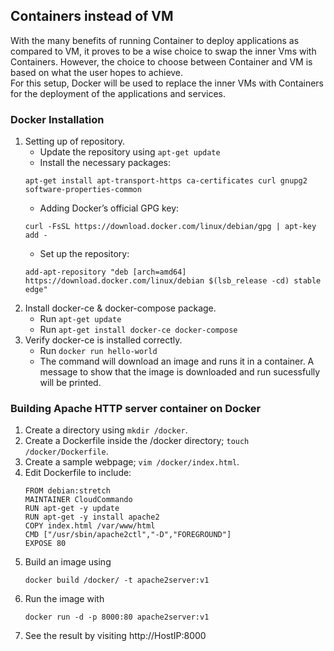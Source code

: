 ## Containers instead of VM
With the many benefits of running Container to deploy applications as compared to VM, it proves to be a wise choice to swap the inner Vms with Containers. However, the choice to choose between Container and VM is based on what the user hopes to achieve.   
For this setup, Docker will be used to replace the inner VMs with Containers for the deployment of the applications and services.   
### Docker Installation
1. Setting up of repository.
    - Update the repository using `apt-get update`
    - Install the necessary packages:   
    ```
    apt-get install apt-transport-https ca-certificates curl gnupg2 software-properties-common
    ```
    - Adding Docker’s official GPG key:   
    ```
    curl -FsSL https://download.docker.com/linux/debian/gpg | apt-key add -
    ```
    - Set up the repository:   
    ```
    add-apt-repository "deb [arch=amd64] https://download.docker.com/linux/debian $(lsb_release -cd) stable edge"
    ```
1. Install docker-ce & docker-compose package.
    - Run `apt-get update`
    - Run `apt-get install docker-ce docker-compose`
1. Verify docker-ce is installed correctly.
    - Run `docker run hello-world`
    - The command will download an image and runs it in a container. A message to show that the image is downloaded and run sucessfully will be printed.   

### Building Apache HTTP server container on Docker
1. Create a directory using `mkdir /docker`.
1. Create a Dockerfile inside the /docker directory; `touch /docker/Dockerfile`.
1. Create a sample webpage; `vim /docker/index.html`.
1. Edit Dockerfile to include:   
    ```
    FROM debian:stretch
    MAINTAINER CloudCommando
    RUN apt-get -y update
    RUN apt-get -y install apache2
    COPY index.html /var/www/html
    CMD ["/usr/sbin/apache2ctl","-D","FOREGROUND"]
    EXPOSE 80
    ```
1. Build an image using
    ```
    docker build /docker/ -t apache2server:v1
    ```
1. Run the image with
    ```
    docker run -d -p 8000:80 apache2server:v1
    ```
1. See the result by visiting http://HostIP:8000
